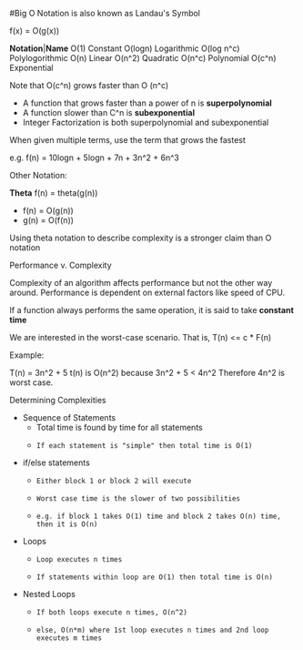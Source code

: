 #Big O Notation is also known as Landau's Symbol

f(x) = O(g(x))

**Notation**|**Name**
O(1)		Constant
O(logn)		Logarithmic
O(log n^c)	Polylogorithmic
O(n)		Linear
O(n^2)		Quadratic
O(n^c)		Polynomial
O(c^n)		Exponential

Note that O(c^n) grows faster than O (n^c)

* A function that grows faster than a power of n is **superpolynomial**
* A function slower than C^n is **subexponential**
* Integer Factorization is both superpolynomial and subexponential

When given multiple terms, use the term that grows the fastest

e.g. f(n) = 10logn + 5logn + 7n + 3n^2 + 6n^3

Other Notation:

**Theta** 
f(n) = theta(g(n))
* f(n) = O(g(n))
* g(n) = O(f(n))

Using theta notation to describe complexity is a stronger claim than O notation

Performance v. Complexity

Complexity of an algorithm affects performance but not the other way around. 
Performance is dependent on external factors like speed of CPU. 

If a function always performs the same operation, it is said to take **constant time**

We are interested in the worst-case scenario. That is, T(n) <= c * F(n)

Example:

T(n) = 3n^2 + 5
t(n) is O(n^2) because 3n^2 + 5 < 4n^2
Therefore 4n^2 is worst case. 



Determining Complexities 
* Sequence of Statements
    *    Total time is found by time for all statements
    *     If each statement is "simple" then total time is O(1)
* if/else statements
    *     Either block 1 or block 2 will execute
    *     Worst case time is the slower of two possibilities
    *     e.g. if block 1 takes O(1) time and block 2 takes O(n) time, then it is O(n)
* Loops
    *     Loop executes n times
    *     If statements within loop are O(1) then total time is O(n)
* Nested Loops
    *     If both loops execute n times, O(n^2)
    *     else, O(n*m) where 1st loop executes n times and 2nd loop executes m times



